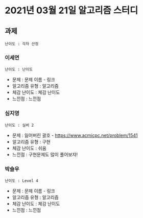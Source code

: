 # 2021년 03월 21일 알고리즘 스터디

## 과제
`난이도 : 각자 산정`

### 이세연
`난이도 : 난이도`
- 문제 : 문제 이름 - 링크
- 알고리즘 유형 : 알고리즘
- 체감 난이도 : 체감 난이도
- 느낀점 : 느낀점

### 심지영
`난이도 : 실버 2`
- 문제 : 잃어버린 괄호 - https://www.acmicpc.net/problem/1541
- 알고리즘 유형 : 구현
- 체감 난이도 : 쉬움
- 느낀점 : 구현문제도 많이 풀어보쟈!

### 박슬우
`난이도 : Level 4`
- 문제 : 문제 이름 - 링크
- 알고리즘 유형 : 알고리즘
- 체감 난이도 : 체감 난이도
- 느낀점 : 느낀점

